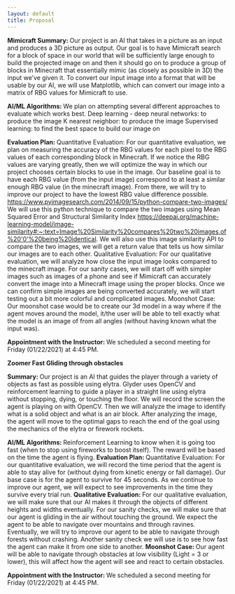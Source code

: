```yaml
---
layout: default
title: Proposal
---
```


<b> Mimicraft </b>
<b> Summary: </b>
	Our project is an AI that takes in a picture as an input and produces a 3D picture as output. Our goal is to have Mimicraft search for a block of space in our world that will be sufficiently large enough to build the projected image on and then it should go on to produce a group of blocks in Minecraft that essentially mimic (as closely as possible in 3D) the input we’ve given it. To convert our input image into a format that will be usable by our AI, we will use Matplotlib, which can convert our image into a matrix of RBG values for Mimicraft to use. 

<b> AI/ML Algorithms: </b>
    We plan on attempting several different approaches to evaluate which works best. 
    Deep learning - deep neural networks: to produce the image
    K nearest neighbor: to produce the image
    Supervised learning: to find the best space to build our image on
    
<b> Evaluation Plan: </b>
    Quantitative Evaluation:
        For our quantitative evaluation, we plan on measuring the accuracy of the RBG values for each pixel to the RBG values of each corresponding block in Minecraft. If we notice the RBG values are varying greatly, then we will optimize the way in   which our project chooses certain blocks to use in the image. Our baseline goal is to have each RBG value (from the input image) correspond to at least a similar enough RBG value (in the minecraft image). From there, we will try to improve our project to have the lowest RBG value difference possible. 
        https://www.pyimagesearch.com/2014/09/15/python-compare-two-images/
        We will use this python technique to compare the two images using Mean Squared Error and Structural Similarity Index
        https://deepai.org/machine-learning-model/image-similarity#:~:text=Image%20Similarity%20compares%20two%20images,of%20'0'%20being%20identical.
        We will also use this image similarity API to compare the two images, we will get a return value that tells us how similar our images are to each other. 
    Qualitative Evaluation:
	    For our qualitative evaluation, we will analyze how close the input image looks compared to the minecraft image. For our sanity cases, we will start off with simpler images such as images of a phone and see if Mimicraft can accurately convert the image into a Minecraft image using the proper blocks. Once we can confirm simple images are being converted accurately, we will start testing out a bit more colorful and complicated images. 
    Moonshot Case: 
        Our moonshot case would be to create our 3d model in a way where if the agent moves around the model, it/the user will be able to tell exactly what the model is an image of from all angles (without having known what the input was).

<b> Appointment with the Instructor: </b>
	We scheduled a second meeting for Friday (01/22/2021) at 4:45 PM.


<Title> Proposal #2:  </Title> 
<b> Zoomer </b> 
<b> Fast Gliding through obstacles </b> 

<b> Summary: </b>
	Our project is an AI that guides the player through a variety of objects as fast as possible using elytra. Glyder uses OpenCV and reinforcement learning to guide a player in a straight line using elytra without stopping, dying, or touching the floor. We will record the screen the agent is playing on with OpenCV. Then we will analyze the image to identify what is a solid object and what is an air block. After analyzing the image, the agent will move to the optimal gaps to reach the end of the goal using the mechanics of the elytra or firework rockets. 

<b> AI/ML Algorithms: </b>
    Reinforcement Learning to know when it is going too fast (when to stop using fireworks to boost itself). The reward will be based on the time the agent is flying.
<b> Evaluation Plan: </b>
    Quantitative Evaluation: 
	    For our quantitative evaluation, we will record the time period that the agent is able to stay alive for (without dying from kinetic energy or fall damage). Our base case is for the agent to survive for 45 seconds. As we continue to improve our agent, we will expect to see improvements in the time they survive every trial run.
<b> Qualitative Evaluation: </b>
	    For our qualitative evaluation, we will make sure that our AI makes it through the objects of different heights and widths eventually. 
        For our sanity checks, we will make sure that our agent is gliding in the air without touching the ground. We expect the agent to be able to navigate over mountains and through ravines. Eventually, we will try to improve our agent to be able to navigate through forests without crashing. Another sanity check we will use is to see how fast the agent can make it from one side to another. 
<b> Moonshot Case: </b>
        Our agent will be able to navigate through obstacles at low visibility (Light = 3 or lower), this will affect how the agent will see and react to certain obstacles.
	
<b> Appointment with the Instructor: </b>
	We scheduled a second meeting for Friday (01/22/2021) at 4:45 PM.


